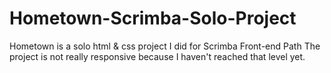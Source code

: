 # Hometown-Scrimba-Solo-Project
 Hometown is a solo html & css project I did for Scrimba Front-end Path
 The project is not really responsive because I haven't reached that level yet.
